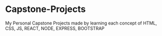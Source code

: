 # Capstone-Projects
My Personal Capstone Projects made by learning each concept of HTML, CSS, JS, REACT, NODE, EXPRESS, BOOTSTRAP

